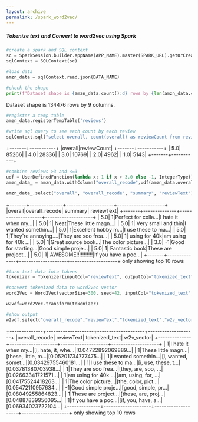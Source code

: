 ```yaml
---
layout: archive
permalink: /spark_word2vec/
---
```


##### Tokenize text and Convert to word2vec using Spark

```python
#create a spark and SQL context
sc = SparkSession.builder.appName(APP_NAME).master(SPARK_URL).getOrCreate()
sqlContext = SQLContext(sc)

#load data
amzn_data = sqlContext.read.json(DATA_NAME)	

#check the shape
print(f'Dataset shape is {amzn_data.count():d} rows by {len(amzn_data.columns):d} columns.')
```

Dataset shape is 134476 rows by 9 columns.

```python
#register a temp table
amzn_data.registerTempTable('reviews')

#write sql query to see each count by each review
sqlContext.sql("select overall, count(overall) as reviewCount from reviews group by overall order by overall desc").show()
```
+-------+-----------+
|overall|reviewCount|
+-------+-----------+
|    5.0|      85266|
|    4.0|      28336|
|    3.0|      10769|
|    2.0|       4962|
|    1.0|       5143|
+-------+-----------+

```python
#combine reviews >3 and <=3
udf = UserDefinedFunction(lambda x: 1 if x > 3.0 else -1, IntegerType())
amzn_data_ = amzn_data.withColumn("overall_recode",udf(amzn_data.overall))

amzn_data_.select("overall", "overall_recode", "summary", "reviewText").show(10)
```
+-------+--------------+--------------------+--------------------+
|overall|overall_recode|             summary|          reviewText|
+-------+--------------+--------------------+--------------------+
|    5.0|             1|Perfect for colla...|I hate it when my...|
|    5.0|             1|                Neat|These little magn...|
|    5.0|             1| Very small and thin|I wanted somethin...|
|    5.0|             1|Excellent hobby m...|I use these to ma...|
|    5.0|             1|They're annoying....|They are soo frea...|
|    5.0|             1|       using for 40k|am using for 40k ...|
|    5.0|             1|Great source book...|The color picture...|
|    3.0|            -1|Good for starting...|Good simple proje...|
|    5.0|             1|      Fantastic book|These are project...|
|    5.0|             1|  AWESOME!!!!!!!!!!!|If you have a poc...|
+-------+--------------+--------------------+--------------------+
only showing top 10 rows

```python
#turn text data into tokens
tokenizer = Tokenizer(inputCol="reviewText", outputCol="tokenized_text").transform(amzn_data_)

#convert tokenized data to word2vec vector
word2Vec = Word2Vec(vectorSize=300, seed=42, inputCol="tokenized_text", outputCol="w2v_vector").fit(tokenizer)

w2vdf=word2Vec.transform(tokenizer)

#show output
w2vdf.select("overall_recode","reviewText","tokenized_text","w2v_vector").show(10)
```

+--------------+--------------------+--------------------+--------------------+
|overall_recode|          reviewText|      tokenized_text|          w2v_vector|
+--------------+--------------------+--------------------+--------------------+
|             1|I hate it when my...|[i, hate, it, whe...|[0.04722892069889...|
|             1|These little magn...|[these, little, m...|[0.05201734777475...|
|             1|I wanted somethin...|[i, wanted, somet...|[0.03429755460181...|
|             1|I use these to ma...|[i, use, these, t...|[0.03781380703938...|
|             1|They are soo frea...|[they, are, soo, ...|[0.02663341721571...|
|             1|am using for 40k ...|[am, using, for, ...|[0.04175524418263...|
|             1|The color picture...|[the, color, pict...|[0.05472110957634...|
|            -1|Good simple proje...|[good, simple, pr...|[0.08049255864823...|
|             1|These are project...|[these, are, proj...|[0.04887839956095...|
|             1|If you have a poc...|[if, you, have, a...|[0.06934023722104...|
+--------------+--------------------+--------------------+--------------------+
only showing top 10 rows







